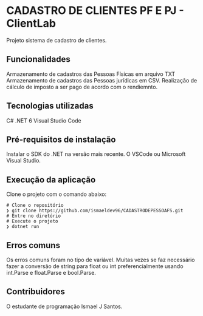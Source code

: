 # CADASTRO DE CLIENTES PF E PJ - ClientLab

Projeto sistema de cadastro de clientes.

## Funcionalidades
Armazenamento de cadastros das Pessoas Físicas em arquivo TXT 
Armazenamento de cadastros das Pessoas jurídicas em CSV.
Realização de cálculo de imposto a ser pago de acordo com o rendiemnto.

## Tecnologias utilizadas
C#
.NET 6
Visual Studio Code


## Pré-requisitos de instalação
Instalar o SDK do .NET na versão mais recente. 
O VSCode ou  Microsoft Visual Studio.

## Execução da aplicação
Clone o projeto com o comando abaixo:


    # Clone o repositório
    ❯ git clone https://github.com/ismaeldev96/CADASTRODEPESSOAFS.git
	# Entre no diretório
	# Execute o projeto
    ❯ dotnet run

## Erros comuns
Os erros comuns foram no tipo de variável. Muitas vezes se faz necessário fazer a conversão de string para float ou int preferencialmente usando int.Parse e float.Parse e bool.Parse.

## Contribuidores
O estudante de programação Ismael J Santos.